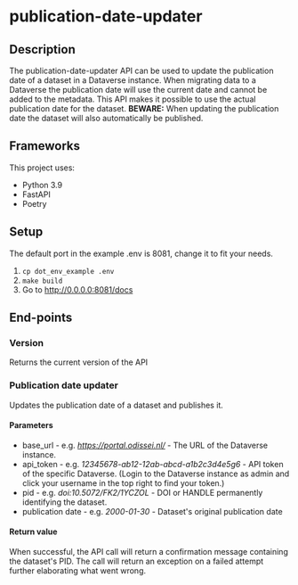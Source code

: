 # publication-date-updater
## Description
The publication-date-updater API can be used to update the publication date of a dataset in a Dataverse instance.
When migrating data to a Dataverse the publication date will use the current date and cannot be added to the metadata.
This API makes it possible to use the actual publication date for the dataset. 
**BEWARE:** When updating the publication date the dataset will also automatically be published.

## Frameworks
This project uses:
- Python 3.9
- FastAPI
- Poetry

## Setup
The default port in the example .env is 8081, change it to fit your needs.
1. `cp dot_env_example .env`
2. `make build`
3. Go to http://0.0.0.0:8081/docs

## End-points
### Version
Returns the current version of the API

### Publication date updater
Updates the publication date of a dataset and publishes it.
#### Parameters
- base_url - e.g. _https://portal.odissei.nl/_ - The URL of the Dataverse instance.
- api_token - e.g. _12345678-ab12-12ab-abcd-a1b2c3d4e5g6_ - API token of the specific Dataverse. (Login to the Dataverse instance as admin and click your username in the top right to find your token.)
- pid - e.g. _doi:10.5072/FK2/1YCZOL_ - DOI or HANDLE permanently identifying the dataset.
- publication date - e.g. _2000-01-30_ - Dataset's original publication date

#### Return value
When successful, the API call will return a confirmation message containing the dataset's PID.
The call will return an exception on a failed attempt further elaborating what went wrong.
